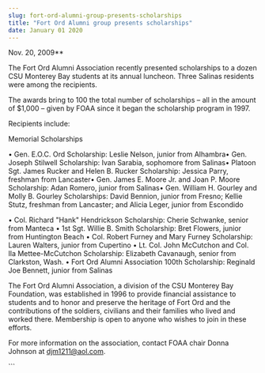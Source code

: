 ```yaml
---
slug: fort-ord-alumni-group-presents-scholarships
title: "Fort Ord Alumni group presents scholarships"
date: January 01 2020
---
```


  
<p>Nov. 20, 2009**</p>
<p>
  The Fort Ord Alumni Association recently presented scholarships to a dozen CSU
  Monterey Bay students at its annual luncheon. Three Salinas residents were
  among the recipients.
</p>
<p>
  The awards bring to 100 the total number of scholarships – all in the amount
  of $1,000 – given by FOAA since it began the scholarship program in 1997.
</p>
<p>Recipients include:</p>
<p>Memorial Scholarships</p>
<p>
  • Gen. E.O.C. Ord Scholarship: Leslie Nelson, junior from Alhambra• Gen.
  Joseph Stilwell Scholarship: Ivan Sarabia, sophomore from Salinas• Platoon
  Sgt. James Rucker and Helen B. Rucker Scholarship: Jessica Parry, freshman
  from Lancaster• Gen. James E. Moore Jr. and Joan P. Moore Scholarship: Adan
  Romero, junior from Salinas• Gen. William H. Gourley and Molly B. Gourley
  Scholarships: David Bennion, junior from Fresno; Kellie Stutz, freshman from
  Lancaster; and Alicia Leger, junior from Escondido
</p>
<p>
  • Col. Richard "Hank" Hendrickson Scholarship: Cherie Schwanke, senior from
  Manteca • 1st Sgt. Willie B. Smith Scholarship: Bret Flowers, junior from
  Huntington Beach • Col. Robert Furney and Mary Furney Scholarship: Lauren
  Walters, junior from Cupertino • Lt. Col. John McCutchon and Col. Ila
  Mettee-McCutchon Scholarship: Elizabeth Cavanaugh, senior from Clarkston,
  Wash. • Fort Ord Alumni Association 100th Scholarship: Reginald Joe Bennett,
  junior from Salinas
</p>
<p>
  The Fort Ord Alumni Association, a division of the CSU Monterey Bay
  Foundation, was established in 1996 to provide financial assistance to
  students and to honor and preserve the heritage of Fort Ord and the
  contributions of the soldiers, civilians and their families who lived and
  worked there. Membership is open to anyone who wishes to join in these
  efforts.
</p>
<p>
  For more information on the association, contact FOAA chair Donna Johnson at
  <a
    href="&#x6d;&#97;&#x69;&#108;t&#x6f;&#58;&#x64;&#106;&#109;&#x31;&#50;&#x31;&#49;&#64;&#x61;&#111;&#x6c;&#x2e;&#99;&#x6f;&#109;"
    >djm1211@aol.com</a
  >.
</p>
```
